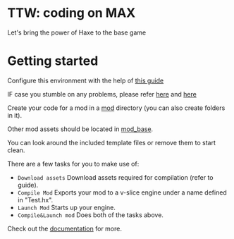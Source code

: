 
# TTW: coding on MAX
Let's bring the power of Haxe to the base game

# Getting started
Configure this environment with the help of [this guide](./docs/ttw/Compile%20guide.md)

IF case you stumble on any problems, please refer [here](./docs/ttw/issues.md) and [here](./docs/base_game/troubleshooting.md)

Create your code for a mod in a [mod](./source/mod/) directory (you can also create folders in it).

Other mod assets should be located in [mod_base](./mod_base/).

You can look around the included template files or remove them to start clean.

There are a few tasks for you to make use of:
- `Download assets` Download assets required for compilation (refer to guide).
- `Compile Mod` Exports your mod to a v-slice engine under a name defined in "Test.hx".
- `Launch Mod` Starts up your engine.
- `Compile&Launch mod` Does both of the tasks above.

Check out the [documentation](./docs/README.md) for more.
